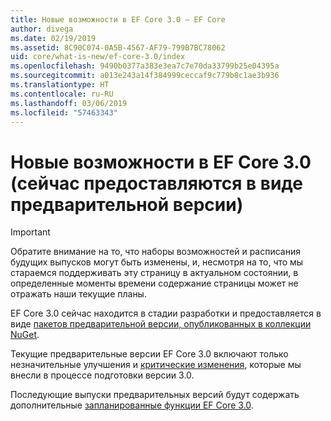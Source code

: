 ```yaml
---
title: Новые возможности в EF Core 3.0 — EF Core
author: divega
ms.date: 02/19/2019
ms.assetid: 8C90C074-0A5B-4567-AF79-799B7BC78062
uid: core/what-is-new/ef-core-3.0/index
ms.openlocfilehash: 9490b0377a383e3ea7c7e70da33799b25e04395a
ms.sourcegitcommit: a013e243a14f384999ceccaf9c779b8c1ae3b936
ms.translationtype: HT
ms.contentlocale: ru-RU
ms.lasthandoff: 03/06/2019
ms.locfileid: "57463343"
---
```

# <a name="what-is-new-in-ef-core-30-currently-in-preview"></a>Новые возможности в EF Core 3.0 (сейчас предоставляются в виде предварительной версии)

> [!IMPORTANT]
> Обратите внимание на то, что наборы возможностей и расписания будущих выпусков могут быть изменены, и, несмотря на то, что мы стараемся поддерживать эту страницу в актуальном состоянии, в определенные моменты времени содержание страницы может не отражать наши текущие планы.

EF Core 3.0 сейчас находится в стадии разработки и предоставляется в виде [пакетов предварительной версии, опубликованных в коллекции NuGet](https://www.nuget.org/packages/Microsoft.EntityFrameworkCore/). 

Текущие предварительные версии EF Core 3.0 включают только незначительные улучшения и [критические изменения](xref:core/what-is-new/ef-core-3.0/breaking-changes), которые мы внесли в процессе подготовки версии 3.0. 

Последующие выпуски предварительных версий будут содержать дополнительные [запланированные функции EF Core 3.0](xref:core/what-is-new/ef-core-3.0/features).
